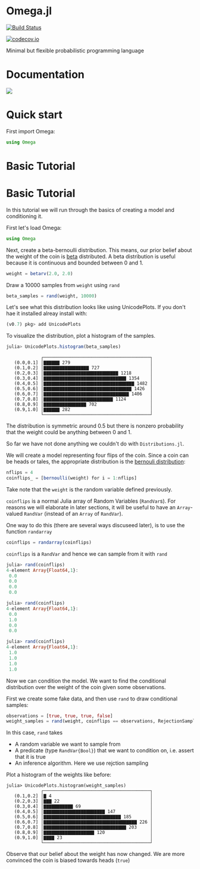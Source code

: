 # Omega.jl

[![Build Status](https://travis-ci.org/zenna/Omega.jl.svg?branch=master)](https://travis-ci.org/zenna/Omega.jl)

[![codecov.io](http://codecov.io/github/zenna/Omega.jl/coverage.svg?branch=master)](http://codecov.io/github/zenna/Omega.jl?branch=master)

Minimal but flexible probabilistic programming language

# Documentation

<!-- [![](https://img.shields.io/badge/docs-stable-blue.svg)](https://zenna.github.io/Omega.jl/stable) -->
[![](https://img.shields.io/badge/docs-latest-blue.svg)](https://zenna.github.io/Omega.jl/latest)

# Quick start

First import Omega:

```julia
using Omega
```

# Basic Tutorial
# Basic Tutorial

In this tutorial we will run through the basics of creating a model and conditioning it.

First let's load Omega:

```julia
using Omega
```

Next, create a beta-bernoulli distribution.
This means, our prior belief about the weight of the coin is [beta](https://en.wikipedia.org/wiki/Beta_distribution) distributed.
A beta distribution is useful because it is continuous and bounded between 0 and 1. 

```julia
weight = betarv(2.0, 2.0)
```

Draw a 10000 samples from `weight` using `rand`

```julia
beta_samples = rand(weight, 10000)
```

Let's see what this distribution looks like using UnicodePlots.  If you don't hae it installed alreay install with:

```julia
(v0.7) pkg> add UnicodePlots
```

To visualize the distribution, plot a histogram of the samples.

```julia
julia> UnicodePlots.histogram(beta_samples)
```

```
             ┌────────────────────────────────────────┐ 
   (0.0,0.1] │▇▇▇▇▇▇ 279                              │ 
   (0.1,0.2] │▇▇▇▇▇▇▇▇▇▇▇▇▇▇▇▇▇ 727                   │ 
   (0.2,0.3] │▇▇▇▇▇▇▇▇▇▇▇▇▇▇▇▇▇▇▇▇▇▇▇▇▇▇▇▇ 1218       │ 
   (0.3,0.4] │▇▇▇▇▇▇▇▇▇▇▇▇▇▇▇▇▇▇▇▇▇▇▇▇▇▇▇▇▇▇▇ 1354    │ 
   (0.4,0.5] │▇▇▇▇▇▇▇▇▇▇▇▇▇▇▇▇▇▇▇▇▇▇▇▇▇▇▇▇▇▇▇▇▇▇ 1482 │ 
   (0.5,0.6] │▇▇▇▇▇▇▇▇▇▇▇▇▇▇▇▇▇▇▇▇▇▇▇▇▇▇▇▇▇▇▇▇▇ 1426  │ 
   (0.6,0.7] │▇▇▇▇▇▇▇▇▇▇▇▇▇▇▇▇▇▇▇▇▇▇▇▇▇▇▇▇▇▇▇▇ 1406   │ 
   (0.7,0.8] │▇▇▇▇▇▇▇▇▇▇▇▇▇▇▇▇▇▇▇▇▇▇▇▇▇▇ 1124         │ 
   (0.8,0.9] │▇▇▇▇▇▇▇▇▇▇▇▇▇▇▇▇ 702                    │ 
   (0.9,1.0] │▇▇▇▇▇▇ 282                              │ 
             └────────────────────────────────────────┘
```

The distribution is symmetric around 0.5 but there is nonzero probability that the weight could be anything between 0 and 1.

So far we have not done anything we couldn't do with `Distributions.jl`.

We will create a model representing four flips of the coin.
Since a coin can be heads or tales, the appropriate distribution is the [bernouli distribution](https://en.wikipedia.org/wiki/Bernoulli_distribution):


```julia
nflips = 4
coinflips_ = [bernoulli(weight) for i = 1:nflips]
```

Take note that the `weight` is the random variable defined previously.

`coinflips` is a normal Julia array of Random Variables (`RandVar`s).
For reasons we will elaborate in later sections, it will be useful to have an `Array`-valued `RandVar` (instead of an `Array` of `RandVar`).

One way to do this (there are several ways discuseed later), is to use the function `randarray`

```julia
coinflips = randarray(coinflips)
```

`coinflips` is a `RandVar` and hence we can sample from it with `rand`

```julia
julia> rand(coinflips)
4-element Array{Float64,1}:
 0.0
 0.0
 0.0
 0.0

julia> rand(coinflips)
4-element Array{Float64,1}:
 0.0
 1.0
 0.0
 0.0

julia> rand(coinflips)
4-element Array{Float64,1}:
 1.0
 1.0
 1.0
 1.0
```

Now we can condition the model.
We want to find the conditional distribution over the weight of the coin given some observations.

First we create some fake data, and then use `rand` to draw conditional samples:

```julia
observations = [true, true, true, false]
weight_samples = rand(weight, coinflips == observations, RejectionSample)
```

In this case, `rand` takes
- A random variable we want to sample from
- A predicate (type `RandVar{Bool}`) that we want to condition on, i.e. assert that it is true
- An inference algorithm.  Here we use rejction sampling

Plot a histogram of the weights like before:

```
julia> UnicodePlots.histogram(weight_samples)
             ┌────────────────────────────────────────┐ 
   (0.1,0.2] │▇ 4                                     │ 
   (0.2,0.3] │▇▇▇ 22                                  │ 
   (0.3,0.4] │▇▇▇▇▇▇▇▇▇▇▇ 69                          │ 
   (0.4,0.5] │▇▇▇▇▇▇▇▇▇▇▇▇▇▇▇▇▇▇▇▇▇▇▇ 147             │ 
   (0.5,0.6] │▇▇▇▇▇▇▇▇▇▇▇▇▇▇▇▇▇▇▇▇▇▇▇▇▇▇▇▇▇ 185       │ 
   (0.6,0.7] │▇▇▇▇▇▇▇▇▇▇▇▇▇▇▇▇▇▇▇▇▇▇▇▇▇▇▇▇▇▇▇▇▇▇▇ 226 │ 
   (0.7,0.8] │▇▇▇▇▇▇▇▇▇▇▇▇▇▇▇▇▇▇▇▇▇▇▇▇▇▇▇▇▇▇▇ 203     │ 
   (0.8,0.9] │▇▇▇▇▇▇▇▇▇▇▇▇▇▇▇▇▇▇▇ 120                 │ 
   (0.9,1.0] │▇▇▇▇ 23                                 │ 
             └────────────────────────────────────────┘ 

```

Observe that our belief about the weight has now changed.
We are more convinced the coin is biased towards heads (`true`)